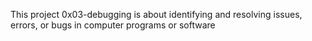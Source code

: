 This project 0x03-debugging is about identifying and resolving issues, errors, or bugs in computer programs or software
